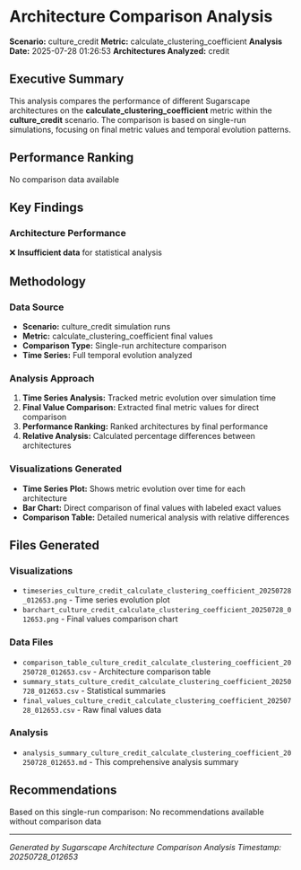 # Architecture Comparison Analysis

**Scenario:** culture_credit
**Metric:** calculate_clustering_coefficient
**Analysis Date:** 2025-07-28 01:26:53
**Architectures Analyzed:** credit

## Executive Summary

This analysis compares the performance of different Sugarscape architectures on the **calculate_clustering_coefficient** metric within the **culture_credit** scenario. The comparison is based on single-run simulations, focusing on final metric values and temporal evolution patterns.

## Performance Ranking
No comparison data available

## Key Findings

### Architecture Performance
❌ **Insufficient data** for statistical analysis

## Methodology

### Data Source
- **Scenario:** culture_credit simulation runs
- **Metric:** calculate_clustering_coefficient final values
- **Comparison Type:** Single-run architecture comparison
- **Time Series:** Full temporal evolution analyzed

### Analysis Approach
1. **Time Series Analysis:** Tracked metric evolution over simulation time
2. **Final Value Comparison:** Extracted final metric values for direct comparison
3. **Performance Ranking:** Ranked architectures by final performance
4. **Relative Analysis:** Calculated percentage differences between architectures

### Visualizations Generated
- **Time Series Plot:** Shows metric evolution over time for each architecture
- **Bar Chart:** Direct comparison of final values with labeled exact values
- **Comparison Table:** Detailed numerical analysis with relative differences

## Files Generated

### Visualizations
- `timeseries_culture_credit_calculate_clustering_coefficient_20250728_012653.png` - Time series evolution plot
- `barchart_culture_credit_calculate_clustering_coefficient_20250728_012653.png` - Final values comparison chart

### Data Files
- `comparison_table_culture_credit_calculate_clustering_coefficient_20250728_012653.csv` - Architecture comparison table
- `summary_stats_culture_credit_calculate_clustering_coefficient_20250728_012653.csv` - Statistical summaries
- `final_values_culture_credit_calculate_clustering_coefficient_20250728_012653.csv` - Raw final values data

### Analysis
- `analysis_summary_culture_credit_calculate_clustering_coefficient_20250728_012653.md` - This comprehensive analysis summary

## Recommendations

Based on this single-run comparison:
No recommendations available without comparison data

---
*Generated by Sugarscape Architecture Comparison Analysis*
*Timestamp: 20250728_012653*
